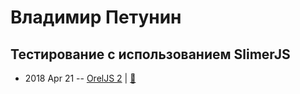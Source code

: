 # Владимир Петунин

## Тестирование с использованием SlimerJS
- 2018 Apr 21 -- [OrelJS 2](https://www.youtube.com/watch?v=qxHb3WMGDds)  | [:notebook:](http://oreljs.ru/second/files/Petunin_OrelJS2_Slimerjs.zip)  
